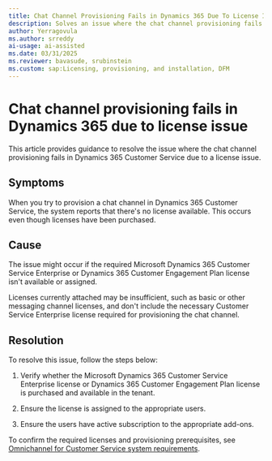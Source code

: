 ```yaml
---
title: Chat Channel Provisioning Fails in Dynamics 365 Due To License Issue
description: Solves an issue where the chat channel provisioning fails in Microsoft Dynamics 365 Customer Service due to a license issue.
author: Yerragovula
ms.author: srreddy
ai-usage: ai-assisted
ms.date: 03/31/2025
ms.reviewer: bavasude, srubinstein
ms.custom: sap:Licensing, provisioning, and installation, DFM
---
```

# Chat channel provisioning fails in Dynamics 365 due to license issue

This article provides guidance to resolve the issue where the chat channel provisioning fails in Dynamics 365 Customer Service due to a license issue.

## Symptoms

When you try to provision a chat channel in Dynamics 365 Customer Service, the system reports that there's no license available. This occurs even though licenses have been purchased.

## Cause

The issue might occur if the required Microsoft Dynamics 365 Customer Service Enterprise or Dynamics 365 Customer Engagement Plan license isn't available or assigned.

Licenses currently attached may be insufficient, such as basic or other messaging channel licenses, and don't include the necessary Customer Service Enterprise license required for provisioning the chat channel.

## Resolution

To resolve this issue, follow the steps below:

1. Verify whether the Microsoft Dynamics 365 Customer Service Enterprise license or Dynamics 365 Customer Engagement Plan license is purchased and available in the tenant.

2. Ensure the license is assigned to the appropriate users.

3. Ensure the users have active subscription to the appropriate add-ons.

To confirm the required licenses and provisioning prerequisites, see [Omnichannel for Customer Service system requirements](/dynamics365/customer-service/implement/system-requirements-omnichannel).
